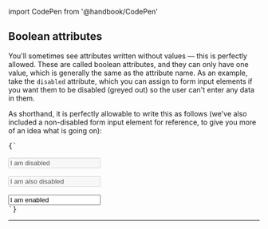 import CodePen from '@handbook/CodePen'

## Boolean attributes

<CodePen>

You'll sometimes see attributes written without values — this is perfectly allowed. These are called boolean attributes, and they can only have one value, which is generally the same as the attribute name. As an example, take the `disabled` attribute, which you can assign to form input elements if you want them to be disabled (greyed out) so the user can't enter any data in them.

As shorthand, it is perfectly allowable to write this as follows (we've also included a non-disabled form input element for reference, to give you more of an idea what is going on):

<pre data-lang='html'>
{`

<input type="text" value="I am disabled" disabled="disabled" />

<input type="text" value="I am also disabled" disabled>

<input type="text" value="I am enabled">
`}
</pre>

</CodePen>

---
